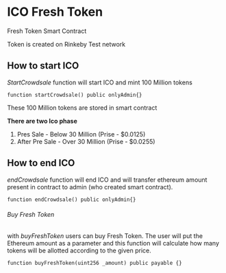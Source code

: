 # ICO Fresh Token

Fresh Token Smart Contract

Token is created on Rinkeby Test network

## How to start ICO

*StartCrowdsale* function will start ICO and mint 100 Million tokens

```
function startCrowdsale() public onlyAdmin{}
```


These 100 Million tokens are stored in smart contract

**There are two Ico phase**
1. Pres Sale - Below 30 Million (Prise - $0.0125)
2. After Pre Sale - Over 30 Million (Prise - $0.0255)

## How to end ICO

*endCrowdsale* function will end ICO and will transfer ethereum amount present in contract 
to admin (who created smart contract).

```
function endCrowdsale() public onlyAdmin{}
```

###### Buy Fresh Token

with *buyFreshToken* users can buy Fresh Token. The user will put the Ethereum amount as a parameter and this function will calculate how many tokens will be allotted according to the given price.

```
function buyFreshToken(uint256 _amount) public payable {}
```
